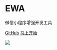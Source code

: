 # EWA

微信小程序增强开发工具

[<i class="iconfont icon-github"></i> GitHub](https://github.com/lyfeyaj/ewa)
[马上开始 <i class="iconfont icon-down"></i>](#main)

<!-- background image -->
![](https://raw.githubusercontent.com/lyfeyaj/ewa/master/docs/_media/cover-image.jpg)
